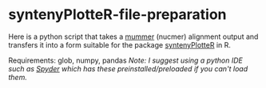 # syntenyPlotteR-file-preparation
Here is a python script that takes a [mummer](https://mummer.sourceforge.net/) (nucmer) alignment output and transfers it into a form suitable for the package [syntenyPlotteR](https://github.com/Farre-lab/syntenyPlotteR) in R.

Requirements: glob, numpy, pandas
_Note: I suggest using a python IDE such as [Spyder](https://www.spyder-ide.org/) which has these preinstalled/preloaded if you can't load them._
